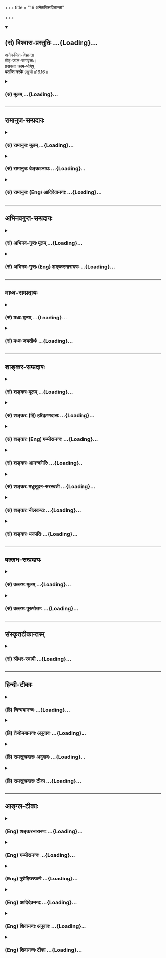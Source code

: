 +++
title = "16 अनेकचित्तविभ्रान्ता"

+++
<div class="js_include" newlevelforh1="2" title="(सं) विश्वास-प्रस्तुतिः" unfilled url="/mahAbhAratam/vyAsaH/shlokashaH/06-bhIShma-parva/03-bhagavad-gItA-parva/saMskRtam/vishvAsa-prastutiH/16_daivAsura-sampad-vib/16_anekachittavibhrA.md">
<details open><summary><h2>(सं) विश्वास-प्रस्तुतिः ...{Loading}...</h2></summary>

अनेकचित्त-विभ्रान्ता  
मोह-जाल-समावृताः।  
प्रसक्ताः काम-भोगेषु  
**पतन्ति नरके** ऽशुचौ॥16.16॥
</details>
</div>
<div class="js_include collapsed" newlevelforh1="3" title="(सं) मूलम्" unfilled url="/mahAbhAratam/vyAsaH/shlokashaH/06-bhIShma-parva/03-bhagavad-gItA-parva/saMskRtam/mUlam/16_daivAsura-sampad-vib/16_anekachittavibhrA.md">
<details><summary><h3>(सं) मूलम् ...{Loading}...</h3></summary>

अनेकचित्तविभ्रान्ता मोहजालसमावृताः।  
प्रसक्ताः कामभोगेषु पतन्ति नरकेऽशुचौ।।16.16।।
</details>
</div>


_________________
## रामानुज-सम्प्रदायः
<div class="js_include collapsed" newlevelforh1="3" title="(सं) रामानुजः मूलम्" unfilled url="/mahAbhAratam/vyAsaH/shlokashaH/06-bhIShma-parva/03-bhagavad-gItA-parva/saMskRtam/rAmAnujaH/mUlam/16_daivAsura-sampad-vib/16_anekachittavibhrA.md">
<details><summary><h3>(सं) रामानुजः मूलम् ...{Loading}...</h3></summary>

।।16.16।। अदृष्टेश्वरादिसहकारम् ऋते स्वेन एव सर्वं कर्तुं शक्यम् इति
कृत्वा एवं कुर्याम् एतत् च कुर्याम् अन्यत् च कुर्याम् इति
**अनेकचित्तविभ्रान्ताः** -- अनेकचित्ततया विभ्रान्ताः एवंरूपेण मोहजालेन
**समावृताः** **कामभोगेषु** प्रकर्षेण **सक्ताः** मध्ये मृताः **अशुचौ नरके
पतन्ति।**

</details>
</div>
<div class="js_include collapsed" newlevelforh1="3" title="(सं) रामानुजः वेङ्कटनाथः" unfilled url="/mahAbhAratam/vyAsaH/shlokashaH/06-bhIShma-parva/03-bhagavad-gItA-parva/saMskRtam/rAmAnujaH/venkaTanAthaH/16_daivAsura-sampad-vib/16_anekachittavibhrA.md">
<details><summary><h3>(सं) रामानुजः वेङ्कटनाथः ...{Loading}...</h3></summary>

  
  
।।16.16।। ईश्वरे न्यस्तभरा हि प्रायशो निश्चिताः; तद्व्यतिरेकमाह --
स्वेनैव सर्वमिति। इति कृत्वा -- इति मत्वेत्यर्थः। चिन्तारूपवृत्तियुक्तं
मन एव चित्तम्; तत्प्रवृत्तिभेदादनेकत्वोक्तिः तद्दर्शयतिएवं
कुर्यामित्यादिना। विभ्रान्ताः विक्षिप्ता इत्यर्थः। यद्वा
विभ्रान्तिर्विपरीतज्ञानम्; मोहस्त्वज्ञानम्। अथवाअन्यथा चिन्तितं कार्यं
देवेन कृतमन्यथा इति न्यायाच्चिन्तानामेव भ्रान्तिरूपत्वमाहएवं रूपेणेति। न
जातु कामः कामानामुपभोगेन शाम्यति। हविषा कृष्णवर्त्मेव भूय एवाभिवर्धते
\[वि.पु.4।10।23भाग.9।19।14म.भा.17।75।50मनुः.2।94\] इत्ययमर्थ उपसर्गेण
द्योत्यत इत्याहप्रकर्षेण सक्ता इति। इदं कृतमिदं कार्यमिदमन्यत्कृताकृतम्।
एवमीहासमायुक्तं कृतान्तः कुरुते वशे इत्युक्तमाहमध्ये मृता इति। अशुचौ
कामभोगे प्रसक्तानां तथाविधमेव फलमित्यभिप्रायेण नरकस्याशुचित्वविशेषणम्।
पूयरुधिरवसादिमयत्वं चाशुचित्वम्।  
  

</details>
</div>
<div class="js_include collapsed" newlevelforh1="3" title="(सं) रामानुजः (Eng) आदिदेवानन्दः" unfilled url="/mahAbhAratam/vyAsaH/shlokashaH/06-bhIShma-parva/03-bhagavad-gItA-parva/saMskRtam/rAmAnujaH/english/AdidevAnandaH/16_daivAsura-sampad-vib/16_anekachittavibhrA.md">
<details><summary><h3>(सं) रामानुजः (Eng) आदिदेवानन्दः ...{Loading}...</h3></summary>

16.16 As do not accept the need for the help of past Karma and the Lord for their achievements and believe them to be only due to their own efforts, they are 'bewildered' by many thoughts, 'Thus I shall do, this I shall accomplish, and still another I shall achieve.' In this way they are ensnared by the net of delusion. Highly addicted to sensual enjoyments, they die in the middle of such enjoyments and fall into foul Naraka \[Naraka is sometimes translated as hell. This is the Christian conception. In the Hindu view it is purgatory where through intense sufferings the Jiva is purged of sins\].

</details>
</div>


_________________
## अभिनवगुप्त-सम्प्रदायः
<div class="js_include collapsed" newlevelforh1="3" title="(सं) अभिनव-गुप्तः मूलम्" unfilled url="/mahAbhAratam/vyAsaH/shlokashaH/06-bhIShma-parva/03-bhagavad-gItA-parva/saMskRtam/abhinava-guptaH/mUlam/16_daivAsura-sampad-vib/16_anekachittavibhrA.md">
<details><summary><h3>(सं) अभिनव-गुप्तः मूलम् ...{Loading}...</h3></summary>

।।16.13 -- 16.16।। इहमद्येत्यादि अशुचौ इत्यन्तम्। अनेकचित्ता +++(A
अनेकचिन्ताः N अनेकचित्तविभ्रान्ताः)+++ इतिनिश्चयाभावात्। अशुचौ निरये;
अवीच्यादौ; जन्ममरणसन्ताने च।

</details>
</div>
<div class="js_include collapsed" newlevelforh1="3" title="(सं) अभिनव-गुप्तः (Eng) शङ्करनारायणः" unfilled url="/mahAbhAratam/vyAsaH/shlokashaH/06-bhIShma-parva/03-bhagavad-gItA-parva/saMskRtam/abhinava-guptaH/english/shankaranArAyaNaH/16_daivAsura-sampad-vib/16_anekachittavibhrA.md">
<details><summary><h3>(सं) अभिनव-गुप्तः (Eng) शङ्करनारायणः ...{Loading}...</h3></summary>

16.13-16 Idam adya etc. upto asucau. Endowed with many thoughts etc.
For, they do not have any conviction. Into the hell and what is foul :
in the \[hell\] Avici and the like and in the regular succession of
birth and death.

</details>
</div>


_________________
## माध्व-सम्प्रदायः
<div class="js_include collapsed" newlevelforh1="3" title="(सं) मध्वः मूलम्" unfilled url="/mahAbhAratam/vyAsaH/shlokashaH/06-bhIShma-parva/03-bhagavad-gItA-parva/saMskRtam/madhvaH/mUlam/16_daivAsura-sampad-vib/16_anekachittavibhrA.md">
<details><summary><h3>(सं) मध्वः मूलम् ...{Loading}...</h3></summary>

।।16.16।। Sri Madhvacharya did not comment on this sloka.,

</details>
</div>
<div class="js_include collapsed" newlevelforh1="3" title="(सं) मध्वः जयतीर्थः" unfilled url="/mahAbhAratam/vyAsaH/shlokashaH/06-bhIShma-parva/03-bhagavad-gItA-parva/saMskRtam/madhvaH/jayatIrthaH/16_daivAsura-sampad-vib/16_anekachittavibhrA.md">
<details><summary><h3>(सं) मध्वः जयतीर्थः ...{Loading}...</h3></summary>

।।16.16।। Sri Jayatirtha did not comment on this sloka.  
  

</details>
</div>


_________________
## शाङ्कर-सम्प्रदायः
<div class="js_include collapsed" newlevelforh1="3" title="(सं) शङ्करः मूलम्" unfilled url="/mahAbhAratam/vyAsaH/shlokashaH/06-bhIShma-parva/03-bhagavad-gItA-parva/saMskRtam/shankaraH/mUlam/16_daivAsura-sampad-vib/16_anekachittavibhrA.md">
<details><summary><h3>(सं) शङ्करः मूलम् ...{Loading}...</h3></summary>

।।16.16।। --,**अनेकचित्तविभ्रान्ताः** उक्तप्रकारैः अनेकैः चित्तैः विविधं
भ्रान्ताः अनेकचित्तविभ्रान्ताः; **मोहजालसमावृताः** मोहः अविवेकः अज्ञानं
तदेव जालमिव आवरणात्मकत्वात्; तेन समावृताः। **प्रसक्ताः कामभोगेषु**
तत्रैव निषण्णाः सन्तः तेन उपचितकल्मषाः **पतन्ति नरके अशुचौ**
वैतरण्यादौ।।

</details>
</div>
<div class="js_include collapsed" newlevelforh1="3" title="(सं) शङ्करः (हि) हरिकृष्णदासः" unfilled url="/mahAbhAratam/vyAsaH/shlokashaH/06-bhIShma-parva/03-bhagavad-gItA-parva/saMskRtam/shankaraH/hindI/harikRShNadAsaH/16_daivAsura-sampad-vib/16_anekachittavibhrA.md">
<details><summary><h3>(सं) शङ्करः (हि) हरिकृष्णदासः ...{Loading}...</h3></summary>

।।16.16।। उपर्युक्त अनेक प्रकारके विचारोंसे भ्रान्तचित्त हुए और मोहरूप
जालमें फँसे हुए; अर्थात् अविवेक ही मोह है; वह जालकी भाँति फँसानेवाला
होनेसे जाल है; उसमे फँसे हुए; तथा विषय भोगोंमें अत्यन्त आसक्त हुए --
उन्हींमें गहरे डूबे हुए मनुष्य; उन भोगोंके द्वारा पापोंका सञ्चय करके;
वैतरणी आदि अशुद्ध नरकोंमें गिरते हैं।

</details>
</div>
<div class="js_include collapsed" newlevelforh1="3" title="(सं) शङ्करः (Eng) गम्भीरानन्दः" unfilled url="/mahAbhAratam/vyAsaH/shlokashaH/06-bhIShma-parva/03-bhagavad-gItA-parva/saMskRtam/shankaraH/english/gambhIrAnandaH/16_daivAsura-sampad-vib/16_anekachittavibhrA.md">
<details><summary><h3>(सं) शङ्करः (Eng) गम्भीरानन्दः ...{Loading}...</h3></summary>

16.16 Aneka-citta-vibhrantah, bewildered by numerous thoughts,
confounded variously by thoughts of the kind stated above;
moha-jala-samavrtah, caught in the net of delusion-moha is
non-discrimination, lack of understanding; that itself is like a net
because of its nature of covering; enshrouded by that; prasaktah,
engrossed; kama-bhogesu, in the enjoyment of desirable objects, being
immersed in that itself; they patanti, fall, owing to the sins
accumulated thery; asucau, into a foul; narake, hell, such as Vaitarani.
\[Vaitarani: It is the most terrible place of punishment; a river filled
with all kinds of filth-blood, hair, bones etc., and running with great
impetuosity, hot and fetid. The other hells are Tamisra, Andhatamisra,
Raurava, Kumbhipaka, and so on.\]

</details>
</div>
<div class="js_include collapsed" newlevelforh1="3" title="(सं) शङ्करः आनन्दगिरिः" unfilled url="/mahAbhAratam/vyAsaH/shlokashaH/06-bhIShma-parva/03-bhagavad-gItA-parva/saMskRtam/shankaraH/AnandagiriH/16_daivAsura-sampad-vib/16_anekachittavibhrA.md">
<details><summary><h3>(सं) शङ्करः आनन्दगिरिः ...{Loading}...</h3></summary>

।।16.16।। उक्तप्रकारविपर्ययेण कृत्याकृत्यविवेकविकलानां किं
स्यादित्यपेक्षायामाह -- **अनेकेति।** कामा विषयास्तेषां भोगेषु
तत्प्रयुक्तेषूपभोगेष्विति यावत्।

</details>
</div>
<div class="js_include collapsed" newlevelforh1="3" title="(सं) शङ्करः मधुसूदन-सरस्वती" unfilled url="/mahAbhAratam/vyAsaH/shlokashaH/06-bhIShma-parva/03-bhagavad-gItA-parva/saMskRtam/shankaraH/madhusUdana-sarasvatI/16_daivAsura-sampad-vib/16_anekachittavibhrA.md">
<details><summary><h3>(सं) शङ्करः मधुसूदन-सरस्वती ...{Loading}...</h3></summary>

।।16.16।। अनेकेति। उक्तप्रकारैरनेकैश्चित्तैस्तत्तद्दुष्टसंकल्पैर्विविधं
भ्रान्ताः यतो मोहजालसमावृताः मोहो हिताहितवस्तुविवेकासामर्थ्यं तदेव
जालमावरणात्मकत्वेन बन्धहेतुत्वात्तेन सम्यगावृताः सर्वतो वेष्टिताः।
मत्स्या इव सूत्रमयेन जालेन परवशीकृता इत्यर्थः। अतएव स्वानिष्टसाधनेष्वपि
कामभोगेषु प्रसक्ताः सर्वथा तदेकपराः प्रतिक्षणमुपचीयमानकल्मषाः पतन्ति
नरके वैतरण्यादौ अशुचौ विण्मूत्रश्लेष्मादिपूर्णे।

</details>
</div>
<div class="js_include collapsed" newlevelforh1="3" title="(सं) शङ्करः नीलकण्ठः" unfilled url="/mahAbhAratam/vyAsaH/shlokashaH/06-bhIShma-parva/03-bhagavad-gItA-parva/saMskRtam/shankaraH/nIlakaNThaH/16_daivAsura-sampad-vib/16_anekachittavibhrA.md">
<details><summary><h3>(सं) शङ्करः नीलकण्ठः ...{Loading}...</h3></summary>

।।16.16।। अनेकं नास्ति एकं चिन्तनीयं यस्य तदनेकं बहुषु विषयेषु
पूर्वोक्तेषु लग्नं चित्तं येषां ते अनेकचित्तास्ते च ते विभ्रान्ताश्च
किमिदमादौ साधनीयमिदमादौ साधनीयमिति विशेषेण भ्रान्त्याकुला
अनेकचित्तविभ्रान्ताः। मोहः असत्स्वपि सद्बुद्धिस्तदेव जालं तेन
सम्यगावृताः। प्रसक्ताः प्रकर्षेण लग्नाः। अशुचौ विण्मूत्रादिमये।

</details>
</div>
<div class="js_include collapsed" newlevelforh1="3" title="(सं) शङ्करः धनपतिः" unfilled url="/mahAbhAratam/vyAsaH/shlokashaH/06-bhIShma-parva/03-bhagavad-gItA-parva/saMskRtam/shankaraH/dhanapatiH/16_daivAsura-sampad-vib/16_anekachittavibhrA.md">
<details><summary><h3>(सं) शङ्करः धनपतिः ...{Loading}...</h3></summary>

।।16.16।। एवमभिप्रायवन्त आसुराः कृत्याकत्यविवेकहीनाः कस्मिल्ँ लोके
गच्छन्तीत्याकाङ्क्षायामाह।
अनेकचित्तविभ्रान्ताःउक्तप्रकारेरनैकेश्चत्तैस्तदुष्टसंकल्पैर्विभ्रान्ताः
विवधं भ्रान्ताः मोहजालसमावृताः कार्याकार्यहिताहितसारसारहेयोपादेयाविवेको
मोहः स एव जालमिवावरणात्मकत्वात् तेन सभ्यगावृताः पक्षिण इव सूत्रमयेन
जालेन बन्धनं गताः प्रसक्ताः कामभोगेषु कामानां विषयाणामुपभोगेषु प्रकर्षेण
सक्ता आसक्तिं गताः तत्रैव निष्ण्णाः एतादृशाः सन्तस्तेनोपचीयमानकल्मषा
अशुचौ विण्मूत्रादिपूर्णे वैतरण्यादिरुपे नरके पतन्ति।

</details>
</div>


_________________
## वल्लभ-सम्प्रदायः
<div class="js_include collapsed" newlevelforh1="3" title="(सं) वल्लभः मूलम्" unfilled url="/mahAbhAratam/vyAsaH/shlokashaH/06-bhIShma-parva/03-bhagavad-gItA-parva/saMskRtam/vallabhaH/mUlam/16_daivAsura-sampad-vib/16_anekachittavibhrA.md">
<details><summary><h3>(सं) वल्लभः मूलम् ...{Loading}...</h3></summary>

।।16.16।। अनेकेति। अज्ञश्चार्द्धप्रबुद्धश्च ब्रह्माहमिति यो वदेत्।
महानरकजालेषु पच्यते नात्र संशयः इति ब्रह्माण्डोक्तेः। दुर्ज्ञाः
कामोपभोगेषु प्रसक्ता अशुचौ नरके पतन्ति।

</details>
</div>
<div class="js_include collapsed" newlevelforh1="3" title="(सं) वल्लभः पुरुषोत्तमः" unfilled url="/mahAbhAratam/vyAsaH/shlokashaH/06-bhIShma-parva/03-bhagavad-gItA-parva/saMskRtam/vallabhaH/puruShottamaH/16_daivAsura-sampad-vib/16_anekachittavibhrA.md">
<details><summary><h3>(सं) वल्लभः पुरुषोत्तमः ...{Loading}...</h3></summary>

  
  
।।16.16।। एवमभिनिविष्टानां फलमाह -- अनेकेति। अनेकेषु क्षुद्रादिदेवेषु
मनोरथेषु वा व्याप्तं चित्तं तेन,विभ्रान्ताः विशेषेण भ्रान्ता
विक्षिप्ताः; तेनैव भ्रान्तिपरिकल्पितेन मोहमयेन जालेन समावृताः
सम्यगावृताः शकुन्ता इव सूत्रजाले ततो निस्सरणासमर्थाः -- तत्रापि
चेन्मत्स्मरणादिकं कुर्युस्तदा तु न पतेरन्; किन्तु खगादिवत्
स्वकुटुम्बचिन्तनपराः; कामभोगेषु पूर्वोक्तरीत्या प्रसक्ताः सन्तः; अशुचौ
पापात्मके परमदुःखनिधाने नरके विषयसुखात्मके आसक्त्युत्पादके पतन्ति।
पतनोक्त्या वैवश्यं ज्ञापितम्।  
  

</details>
</div>


_________________
## संस्कृतटीकान्तरम्
<div class="js_include collapsed" newlevelforh1="3" title="(सं) श्रीधर-स्वामी" unfilled url="/mahAbhAratam/vyAsaH/shlokashaH/06-bhIShma-parva/03-bhagavad-gItA-parva/saMskRtam/shrIdhara-svAmI/16_daivAsura-sampad-vib/16_anekachittavibhrA.md">
<details><summary><h3>(सं) श्रीधर-स्वामी ...{Loading}...</h3></summary>

।।16.16।। एवंभूता यत्प्राप्नुवन्ति तच्छृणु **-- अनेकेति।** अनेकेषु
मनोरथेषु प्रवृत्तं चित्तमनेकचित्तं तेन विभ्रान्ताः विक्षिप्ताः मोहमयेन
जालेन समावृताः; मत्स्या इव सूत्रमयेन जानेन यन्त्रिताः। एवं कामभोगेषु
सक्ता अभिनिविष्टाः सन्तोऽशुचौ कश्मले नरके पतन्ति।

</details>
</div>


_________________
## हिन्दी-टीकाः
<div class="js_include collapsed" newlevelforh1="3" title="(हि) चिन्मयानन्दः" unfilled url="/mahAbhAratam/vyAsaH/shlokashaH/06-bhIShma-parva/03-bhagavad-gItA-parva/hindI/chinmayAnandaH/16_daivAsura-sampad-vib/16_anekachittavibhrA.md">
<details><summary><h3>(हि) चिन्मयानन्दः ...{Loading}...</h3></summary>

।।16.16।। अनेकचित्त विभ्रान्ता आत्मकेन्द्रित और विषयासक्त पुरुष का मन
सदैव अस्थिर रहता है। अनेक प्रकार की भ्रामक कल्पनाओं में वह अपनी मन की
एकाग्रता की क्षमता को क्षीण कर लेता है। मोहजाल समावृता यदि ऐसे आसुरी
पुरुष का मन सारहीन स्वप्नों में बिखरा होता है; तो उसकी बुद्धि की स्थिति
भी दयनीय ही होती है। विवेक और निर्णय की उसकी क्षमता मोह और असत् मूल्यों
में फँस जाती है। आश्रियविहीन बुद्धि किस प्रकार उचित निर्णय और जीवन का
सही मूल्यांकन कर सकती है ऐसे दोषपूर्ण मन और बुद्धि के द्वारा जगत् का
अवलोकन करने पर सर्वत्र विषमता और विकृति के ही दर्शन होंगे; समता और
संस्कृति के नहीं। विषयों में आसक्त जिस पुरुष की बुद्धि मोह से आच्छादित हो
और मन विक्षेपों से अशान्त हो; तो उसकी इन्द्रियाँ भी असंयमित ही होंगी।
यदि कार की चालकशक्ति ही मदोन्मत्त हो; तो कार की गति भी संयमित नहीं हो
सकती। इस लिए; ऐसे आसुरी स्वभाव के पुरुष विषयभोगों में अत्यधिक आसक्त
हो,जाते हैं। वे अपवित्र नरक में गिरते हैं शरीर से थके; मन से भ्रमित और
बुद्धि से विचलित ये लोग यहीं पर स्वनिर्मित नरक में रहते हैं तथा अपने दुख
और कष्ट सभी को वितरित करते हैं। इस तथ्य को समझने के लिए हमें कोई महान्
दार्शनिक होने की आवश्यकता नहीं है। मनुष्य में यह सार्मथ्य है कि वह समता
के दर्शन से नरक को स्वर्ग में परिवर्तित कर सकता है और विषमता के दर्शन से
स्वर्ग को नरक भी बना सकता है। अयुक्त व्यक्तित्व का पुरुष किसी भी स्थिति
में शान्ति और पूर्णता का अनुभव नहीं करता। यदि समस्त वातावरण और
परिस्थितियाँ अनुकूल भी हों; तो वह अपनी आन्तरिक पीड़ा और दुख के द्वारा
उन्हें प्रतिकूल बना देता है। यदि इन आसुरी गुणों से युक्त केवल एक व्यक्ति
भी सुखद परिस्थितियों को दुखद बना सकता है; तो हम उस जगत् की दशा की
भलीभांति कल्पना कर सकते हैं जहाँ बहुसंख्यक लोगों की कमअधिक मात्रा में ये
ही धारणायें होती हैं। स्वर्ग और नरक का होना हमारे अन्तकरण की समता और
विषमता पर निर्भर करता है। आगे कहते हैं

</details>
</div>
<div class="js_include collapsed" newlevelforh1="3" title="(हि) तेजोमयानन्दः अनुवादः" unfilled url="/mahAbhAratam/vyAsaH/shlokashaH/06-bhIShma-parva/03-bhagavad-gItA-parva/hindI/tejomayAnandaH/anuvAdaH/16_daivAsura-sampad-vib/16_anekachittavibhrA.md">
<details><summary><h3>(हि) तेजोमयानन्दः अनुवादः ...{Loading}...</h3></summary>

।।16.16।। अनेक प्रकार से भ्रमित चित्त वाले, मोह जाल में फँसे तथा
विषयभोगों में आसक्त ये लोग घोर, अपवित्र नरक में गिरते हैं।।

</details>
</div>
<div class="js_include collapsed" newlevelforh1="3" title="(हि) रामसुखदासः अनुवादः" unfilled url="/mahAbhAratam/vyAsaH/shlokashaH/06-bhIShma-parva/03-bhagavad-gItA-parva/hindI/rAmasukhadAsaH/anuvAdaH/16_daivAsura-sampad-vib/16_anekachittavibhrA.md">
<details><summary><h3>(हि) रामसुखदासः अनुवादः ...{Loading}...</h3></summary>

।।16.16।। कामनाओंके कारण तरह-तरहसे भ्रमित चित्तवाले, मोह-जालमें अच्छी
तरहसे फँसे हुए तथा पदार्थों और भोगोंमें अत्यन्त आसक्त रहनेवाले मनुष्य
भयङ्कर नरकोंमें गिरते हैं।

</details>
</div>
<div class="js_include collapsed" newlevelforh1="3" title="(हि) रामसुखदासः टीका" unfilled url="/mahAbhAratam/vyAsaH/shlokashaH/06-bhIShma-parva/03-bhagavad-gItA-parva/hindI/rAmasukhadAsaH/TIkA/16_daivAsura-sampad-vib/16_anekachittavibhrA.md">
<details><summary><h3>(हि) रामसुखदासः टीका ...{Loading}...</h3></summary>

।।16.16।।***व्याख्या --***  **अनेकचित्तविभ्रान्ताः --** उन आसुर
मनुष्योंका एक निश्चय न होनेसे उनके मनमें अनेक तरहकी चाहना होती है; और उस
एकएक चाहनाकी पूर्तिके लिये अनेक तरहके उपाय होते हैं तथा उन उपायोंके
विषयमें उनका अनेक तरहका चिन्तन होता है। उनका चित्त किसी एक बातपर स्थिर
नहीं रहता; अनेक तरहसे भटकता ही रहता है।**मोहजालसमावृताः --** जडका
उद्देश्य होनेसे वे मोहजालसे ढके रहते हैं। मोहजालका तात्पर्य है कि
तेरहवेंसे पन्द्रहवें श्लोकतक काम; क्रोध और अभिमानको लेकर जितने मनोरथ
बताये गये हैं; उन सबसे वे अच्छी तरहसे आवृत रहते हैं अतः उनसे वे कभी
छूटते नहीं। जैसे मछली जालमें फँस जाती है; ऐसे ही वे प्राणी मनोरथरूप
मोहजालमें फँसे रहते हैं। उनके मनोरथोंमें भी केवल एक तरफ ही वृत्ति नहीं
होती; प्रत्युत दूसरी तरफ भी वृत्ति रहती है जैसे -- इतना धन तो मिल जायगा;
पर उसमें अमुकअमुक बाधा लग जायगी तो हमारे पास दो नम्बरकी इतनी पूँजी है;
इसका पता राजकीय अधिकारियोंको लग जायगा तो हमारे मुनीम; नौकर आदि हमारी
शिकायत कर देंगे तो हम अमुक व्यक्तिको मार देंगे; पर हमारी न चली और दशा
विपरीत हो गयी तो हम अमुकका नुकसान करेंगे; पर उससे हमारा नुकसान हो गया तो
-- इस प्रकार मोहजालमें फँसे हुए आसुरी सम्पदावालोंमें काम; क्रोध और
अभिमानके साथसाथ भय भी बना रहता है। इसलिये वे निश्चय नहीं कर पाते। कहींपर
जाते हैं ठीक करनेके लिये; पर हो जाता है बेठीक मनोरथ सिद्ध न होनेसे उनको
जो दुःख होता है; उसको तो वे ही जानते हैं**प्रसक्ताः कामभोगेषु --** वस्तु
आदिका संग्रह करने और उसका उपभोग करनेमें तथा मानबड़ाई; सुखआराम आदिमें वे
अत्यन्त आसक्त रहते हैं।  
  
**पतन्ति नरकेऽशुचौ --** मोहजाल उनके लिये जीतेजी ही नरक है और मरनेके बाद
उन्हें कुम्भीपाक; महारौरव आदि स्थानविशेष नरकोंकी प्राप्ति होती है। उन
नरकोंमें भी वे घोर यातनावाले नरकोंमें गिरते हैं। **नरके अशुचौ** कहनेका
तात्पर्य यह है कि जिन नरकोंमें महान् असह्य यातना और भयंकर दुःख दिया जाता
है; ऐसे घोर नरकोंमें वे गिरते हैं **(टिप्पणी प₀ 822)** क्योंकि जिनकी
जैसी स्थिति होती है; मरनेके बाद भी उनकी वैसी (स्थितिके अनुसार) ही गति
होती है।  
  
***सम्बन्ध --***  भगवत्प्राप्तिके उद्देश्यसे विमुख हुए
आसुरीसम्पदावालोंके दुराचारोंका फल नरकप्राप्ति बताकर; दुराचारोंद्वारा
बोये गये दुर्भावोंसे वर्तमानमें उनकी कितनी भयंकर दुर्दशा होती है और
भविष्यमें उसका क्या परिणाम होता है -- इसे बतानेके लिये आगेका (चार
श्लोकोंका) प्रकरण आरम्भ करते हैं।

</details>
</div>


_________________
## आङ्ग्ल-टीकाः
<div class="js_include collapsed" newlevelforh1="3" title="(Eng) शङ्करनारायणः" unfilled url="/mahAbhAratam/vyAsaH/shlokashaH/06-bhIShma-parva/03-bhagavad-gItA-parva/english/shankaranArAyaNaH/16_daivAsura-sampad-vib/16_anekachittavibhrA.md">
<details><summary><h3>(Eng) शङ्करनारायणः ...{Loading}...</h3></summary>

16.16. Endowed with many thoughts; confused highly; enslaved simply by their delusion; and addicated to the gratification of desires; they fall into the hell and into what is foul.

</details>
</div>
<div class="js_include collapsed" newlevelforh1="3" title="(Eng) गम्भीरानन्दः" unfilled url="/mahAbhAratam/vyAsaH/shlokashaH/06-bhIShma-parva/03-bhagavad-gItA-parva/english/gambhIrAnandaH/16_daivAsura-sampad-vib/16_anekachittavibhrA.md">
<details><summary><h3>(Eng) गम्भीरानन्दः ...{Loading}...</h3></summary>

16.16 Bewildered by numerous thoughts, caught in the net of delusion,
(and) engrossed in the enjoyment of desirable objects, they fall into a foul hell.

</details>
</div>
<div class="js_include collapsed" newlevelforh1="3" title="(Eng) पुरोहितस्वामी" unfilled url="/mahAbhAratam/vyAsaH/shlokashaH/06-bhIShma-parva/03-bhagavad-gItA-parva/english/purohitasvAmI/16_daivAsura-sampad-vib/16_anekachittavibhrA.md">
<details><summary><h3>(Eng) पुरोहितस्वामी ...{Loading}...</h3></summary>

16.16 Perplexed by discordant thoughts, entangled in the snares of desire, infatuated by passion, they sink into the horrors of hell.

</details>
</div>
<div class="js_include collapsed" newlevelforh1="3" title="(Eng) आदिदेवनन्दः" unfilled url="/mahAbhAratam/vyAsaH/shlokashaH/06-bhIShma-parva/03-bhagavad-gItA-parva/english/AdidevanandaH/16_daivAsura-sampad-vib/16_anekachittavibhrA.md">
<details><summary><h3>(Eng) आदिदेवनन्दः ...{Loading}...</h3></summary>

16.16 Bewildered by many thoughts, ensnared by the net of delusion,
addicted to sensual enjoyments, they fall into a foul Naraka.

</details>
</div>
<div class="js_include collapsed" newlevelforh1="3" title="(Eng) शिवानन्दः अनुवादः" unfilled url="/mahAbhAratam/vyAsaH/shlokashaH/06-bhIShma-parva/03-bhagavad-gItA-parva/english/shivAnandaH/anuvAdaH/16_daivAsura-sampad-vib/16_anekachittavibhrA.md">
<details><summary><h3>(Eng) शिवानन्दः अनुवादः ...{Loading}...</h3></summary>

16.16 Bewildered by many a fancy, entangled in the snare of delusion,
addicted to the gratification of lust, they fall into a foul hell.

</details>
</div>
<div class="js_include collapsed" newlevelforh1="3" title="(Eng) शिवानन्दः टीका" unfilled url="/mahAbhAratam/vyAsaH/shlokashaH/06-bhIShma-parva/03-bhagavad-gItA-parva/english/shivAnandaH/TIkA/16_daivAsura-sampad-vib/16_anekachittavibhrA.md">
<details><summary><h3>(Eng) शिवानन्दः टीका ...{Loading}...</h3></summary>

16.16 अनेकचित्तविभ्रान्ताः bewildred by many a fancy; मोहजालसमावृताः
entangled in the snare of delusion; प्रसक्ताः addicted; कामभोगेषु to the gratification of lust; पतन्ति (they) fall; नरके into hell; अशुचौ
foul.Commentary Just as a man utters many incoherent words when he gets delirium or high fever; so also these diabolical men prattle about their desires; sensual enjoyment; etc. They commit,countless sins and so they fall into a foul hell such as the Vaitarani. Delusion is a snare because those who are deluded are entrapped. They are caught like fish in the meshes of the net of delusion. They are enveloped by the net on four sides. They are bewildered as to what to do first and what next. As they are enveloped or covered by delusion; they are bewildered in various ways by entertaining various evil thoughts. They have no discrimination between the proper or beneficial and improper or harmful Sadhanas. The lack of the knowledge of the distinction between these two is Moha. As Mohas is a veil and a cause of bondage it is compared to a net.All the alities mentioned above lead to downfall.

</details>
</div>
